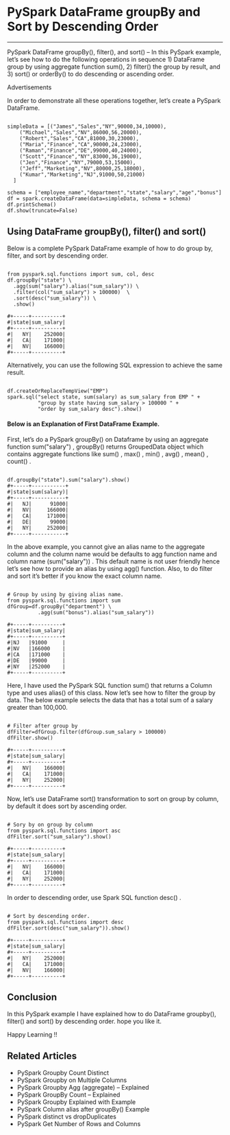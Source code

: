 # PySpark DataFrame groupBy and Sort by Descending Order

---

PySpark DataFrame groupBy(), filter(), and sort() – In this PySpark example, let’s see how to do the following operations in sequence 1) DataFrame group by using aggregate function sum(), 2) filter() the group by result, and 3) sort() or orderBy() to do descending or ascending order.

Advertisements

In order to demonstrate all these operations together, let’s create a PySpark DataFrame.

```

simpleData = [("James","Sales","NY",90000,34,10000),
    ("Michael","Sales","NV",86000,56,20000),
    ("Robert","Sales","CA",81000,30,23000),
    ("Maria","Finance","CA",90000,24,23000),
    ("Raman","Finance","DE",99000,40,24000),
    ("Scott","Finance","NY",83000,36,19000),
    ("Jen","Finance","NY",79000,53,15000),
    ("Jeff","Marketing","NV",80000,25,18000),
    ("Kumar","Marketing","NJ",91000,50,21000)
  ]

schema = ["employee_name","department","state","salary","age","bonus"]
df = spark.createDataFrame(data=simpleData, schema = schema)
df.printSchema()
df.show(truncate=False)

```

## Using DataFrame groupBy(), filter() and sort()

Below is a complete PySpark DataFrame example of how to do group by, filter, and sort by descending order.

```

from pyspark.sql.functions import sum, col, desc
df.groupBy("state") \
  .agg(sum("salary").alias("sum_salary")) \
  .filter(col("sum_salary") > 100000)  \
  .sort(desc("sum_salary")) \
  .show()

#+-----+----------+
#|state|sum_salary|
#+-----+----------+
#|   NY|    252000|
#|   CA|    171000|
#|   NV|    166000|
#+-----+----------+

```

Alternatively, you can use the following SQL expression to achieve the same result.

```

df.createOrReplaceTempView("EMP")
spark.sql("select state, sum(salary) as sum_salary from EMP " +
          "group by state having sum_salary > 100000 " + 
          "order by sum_salary desc").show()

```

#### Below is an Explanation of First DataFrame Example.

First, let’s do a PySpark groupBy() on Dataframe by using an aggregate function sum("salary") , groupBy() returns GroupedData object which contains aggregate functions like sum() , max() , min() , avg() , mean() , count() .

```

df.groupBy("state").sum("salary").show()
#+-----+-----------+
#|state|sum(salary)|
#+-----+-----------+
#|   NJ|      91000|
#|   NV|     166000|
#|   CA|     171000|
#|   DE|      99000|
#|   NY|     252000|
#+-----+-----------+

```

In the above example, you cannot give an alias name to the aggregate column and the column name would be defaults to agg function name and column name (sum("salary")) . This default name is not user friendly hence let’s see how to provide an alias by using agg() function. Also, to do filter and sort it’s better if you know the exact column name.

```

# Group by using by giving alias name.
from pyspark.sql.functions import sum
dfGroup=df.groupBy("department") \
          .agg(sum("bonus").alias("sum_salary"))

#+-----+----------+
#|state|sum_salary|
#+-----+----------+
#|NJ   |91000     |
#|NV   |166000    |
#|CA   |171000    |
#|DE   |99000     |
#|NY   |252000    |
#+-----+----------+

```

Here, I have used the PySpark SQL function sum() that returns a Column type and uses alias() of this class. Now let’s see how to filter the group by data. The below example selects the data that has a total sum of a salary greater than 100,000.

```

# Filter after group by
dfFilter=dfGroup.filter(dfGroup.sum_salary > 100000)
dfFilter.show()

#+-----+----------+
#|state|sum_salary|
#+-----+----------+
#|   NV|    166000|
#|   CA|    171000|
#|   NY|    252000|
#+-----+----------+

```

Now, let’s use DataFrame sort() transformation to sort on group by column, by default it does sort by ascending order.

```

# Sory by on group by column
from pyspark.sql.functions import asc
dfFilter.sort("sum_salary").show()

#+-----+----------+
#|state|sum_salary|
#+-----+----------+
#|   NV|    166000|
#|   CA|    171000|
#|   NY|    252000|
#+-----+----------+

```

In order to descending order, use Spark SQL function desc() .

```

# Sort by descending order.
from pyspark.sql.functions import desc
dfFilter.sort(desc("sum_salary")).show()

#+-----+----------+
#|state|sum_salary|
#+-----+----------+
#|   NY|    252000|
#|   CA|    171000|
#|   NV|    166000|
#+-----+----------+

```

## Conclusion

In this PySpark example I have explained how to do DataFrame groupby(), filter() and sort() by descending order. hope you like it.

Happy Learning !!

## Related Articles
- PySpark Groupby Count Distinct
- PySpark Groupby on Multiple Columns
- PySpark Groupby Agg (aggregate) – Explained
- PySpark GroupBy Count – Explained
- PySpark Groupby Explained with Example
- PySpark Column alias after groupBy() Example
- PySpark distinct vs dropDuplicates
- PySpark Get Number of Rows and Columns

